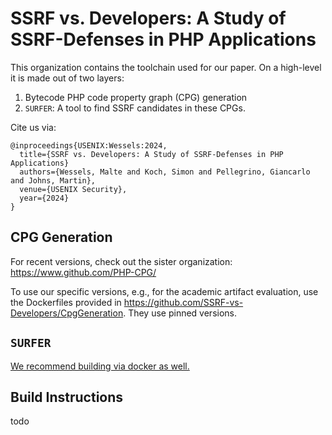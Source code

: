 # SSRF vs. Developers: A Study of SSRF-Defenses in PHP Applications

This organization contains the toolchain used for our paper.
On a high-level it is made out of two layers:
1. Bytecode PHP code property graph (CPG) generation
2. `SURFER`: A tool to find SSRF candidates in these CPGs.

Cite us via: 
```
@inproceedings{USENIX:Wessels:2024,
  title={SSRF vs. Developers: A Study of SSRF-Defenses in PHP Applications}
  authors={Wessels, Malte and Koch, Simon and Pellegrino, Giancarlo and Johns, Martin},
  venue={USENIX Security},
  year={2024}
}
```
## CPG Generation
For recent versions, check out the sister organization: https://www.github.com/PHP-CPG/

To use our specific versions, e.g., for the academic artifact evaluation, use the Dockerfiles provided in https://github.com/SSRF-vs-Developers/CpgGeneration.
They use pinned versions.

## `SURFER`
[We recommend building via docker as well.](https://github.com/SSRF-vs-Developers/surfer)

## Build Instructions
todo


